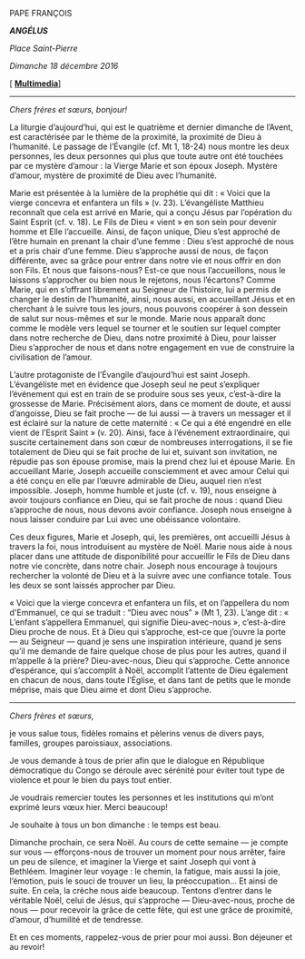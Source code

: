 PAPE FRANÇOIS

***ANGÉLUS***

*Place Saint-Pierre*

*Dimanche 18 décembre 2016*

\[ **[Multimedia](http://w2.vatican.va/content/francesco/fr/events/event.dir.html/content/vaticanevents/fr/2016/12/18/angelus.html)**\]

* * *

*Chers frères et sœurs, bonjour!*

La liturgie d’aujourd’hui, qui est le quatrième et dernier dimanche de l’Avent, est caractérisée par le thème de la proximité, la proximité de Dieu à l’humanité. Le passage de l’Évangile (cf. Mt 1, 18-24) nous montre les deux personnes, les deux personnes qui plus que toute autre ont été touchées par ce mystère d’amour : la Vierge Marie et son époux Joseph. Mystère d’amour, mystère de proximité de Dieu avec l’humanité.

Marie est présentée à la lumière de la prophétie qui dit : « Voici que la vierge concevra et enfantera un fils » (v. 23). L’évangéliste Matthieu reconnaît que cela est arrivé en Marie, qui a conçu Jésus par l’opération du Saint Esprit (cf. v. 18). Le Fils de Dieu « vient » en son sein pour devenir homme et Elle l’accueille. Ainsi, de façon unique, Dieu s’est approché de l’être humain en prenant la chair d’une femme : Dieu s’est approché de nous et a pris chair d’une femme. Dieu s’approche aussi de nous, de façon différente, avec sa grâce pour entrer dans notre vie et nous offrir en don son Fils. Et nous que faisons-nous? Est-ce que nous l’accueillons, nous le laissons s’approcher ou bien nous le rejetons, nous l’écartons? Comme Marie, qui en s’offrant librement au Seigneur de l’histoire, lui a permis de changer le destin de l’humanité, ainsi, nous aussi, en accueillant Jésus et en cherchant à le suivre tous les jours, nous pouvons coopérer à son dessein de salut sur nous-mêmes et sur le monde. Marie nous apparaît donc comme le modèle vers lequel se tourner et le soutien sur lequel compter dans notre recherche de Dieu, dans notre proximité à Dieu, pour laisser Dieu s’approcher de nous et dans notre engagement en vue de construire la civilisation de l’amour.

L’autre protagoniste de l’Évangile d’aujourd’hui est saint Joseph. L’évangéliste met en évidence que Joseph seul ne peut s’expliquer l’événement qui est en train de se produire sous ses yeux, c’est-à-dire la grossesse de Marie. Précisément alors, dans ce moment de doute, et aussi d’angoisse, Dieu se fait proche — de lui aussi — à travers un messager et il est éclairé sur la nature de cette maternité : « Ce qui a été engendré en elle vient de l’Esprit Saint » (v. 20). Ainsi, face à l’événement extraordinaire, qui suscite certainement dans son cœur de nombreuses interrogations, il se fie totalement de Dieu qui se fait proche de lui et, suivant son invitation, ne répudie pas son épouse promise, mais la prend chez lui et épouse Marie. En accueillant Marie, Joseph accueille consciemment et avec amour Celui qui a été conçu en elle par l’œuvre admirable de Dieu, auquel rien n’est impossible. Joseph, homme humble et juste (cf. v. 19), nous enseigne à avoir toujours confiance en Dieu, qui se fait proche de nous : quand Dieu s’approche de nous, nous devons avoir confiance. Joseph nous enseigne à nous laisser conduire par Lui avec une obéissance volontaire.

Ces deux figures, Marie et Joseph, qui, les premières, ont accueilli Jésus à travers la foi, nous introduisent au mystère de Noël. Marie nous aide à nous placer dans une attitude de disponibilité pour accueillir le Fils de Dieu dans notre vie concrète, dans notre chair. Joseph nous encourage à toujours rechercher la volonté de Dieu et à la suivre avec une confiance totale. Tous les deux se sont laissés approcher par Dieu.

« Voici que la vierge concevra et enfantera un fils, et on l’appellera du nom d'Emmanuel, ce qui se traduit : “Dieu avec nous” » (Mt 1, 23). L’ange dit : « L’enfant s’appellera Emmanuel, qui signifie Dieu-avec-nous », c’est-à-dire Dieu proche de nous. Et à Dieu qui s’approche, est-ce que j’ouvre la porte — au Seigneur — quand je sens une inspiration intérieure, quand je sens qu’il me demande de faire quelque chose de plus pour les autres, quand il m’appelle à la prière? Dieu-avec-nous, Dieu qui s’approche. Cette annonce d’espérance, qui s’accomplit à Noël, accomplit l’attente de Dieu également en chacun de nous, dans toute l’Église, et dans tant de petits que le monde méprise, mais que Dieu aime et dont Dieu s’approche.

* * *

*Chers frères et sœurs,*

je vous salue tous, fidèles romains et pèlerins venus de divers pays, familles, groupes paroissiaux, associations.

Je vous demande à tous de prier afin que le dialogue en République démocratique du Congo se déroule avec sérénité pour éviter tout type de violence et pour le bien du pays tout entier.

Je voudrais remercier toutes les personnes et les institutions qui m’ont exprimé leurs vœux hier. Merci beaucoup!

Je souhaite à tous un bon dimanche : le temps est beau.

Dimanche prochain, ce sera Noël. Au cours de cette semaine — je compte sur vous — efforçons-nous de trouver un moment pour nous arrêter, faire un peu de silence, et imaginer la Vierge et saint Joseph qui vont à Bethléem. Imaginer leur voyage : le chemin, la fatigue, mais aussi la joie, l’émotion, puis le souci de trouver un lieu, la préoccupation... Et ainsi de suite. En cela, la crèche nous aide beaucoup. Tentons d’entrer dans le véritable Noël, celui de Jésus, qui s’approche — Dieu-avec-nous, proche de nous — pour recevoir la grâce de cette fête, qui est une grâce de proximité, d’amour, d’humilité et de tendresse.

Et en ces moments, rappelez-vous de prier pour moi aussi. Bon déjeuner et au revoir!